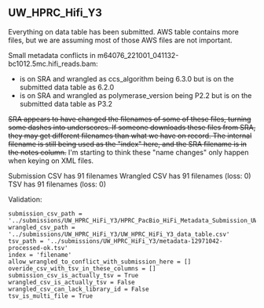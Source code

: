 ## UW_HPRC_Hifi_Y3

Everything on data table has been submitted. AWS table contains more files, but we are assuming most of those AWS files are not important.

Small metadata conflicts in m64076_221001_041132-bc1012.5mc.hifi_reads.bam:
* is on SRA and wrangled as ccs_algorithm being 6.3.0 but is on the submitted data table as 6.2.0
* is on SRA and wrangled as polymerase_version being P2.2 but is on the submitted data table as P3.2


~~SRA appears to have changed the filenames of some of these files, turning some dashes into underscores. If someone downloads these files from SRA, they may get different filenames than what we have on record. The internal filename is still being used as the "index" here, and the SRA filename is in the notes column.~~ I'm starting to think these "name changes" only happen when keying on XML files.

Submission CSV has 91 filenames
Wrangled CSV has 91 filenames (loss: 0)
TSV has 91 filenames (loss: 0)

Validation:
```
submission_csv_path = '../submissions/UW_HPRC_HiFi_Y3/HPRC_PacBio_HiFi_Metadata_Submission_UW_Yr3.with5mc.tsv'
wrangled_csv_path = '../submissions/UW_HPRC_HiFi_Y3/UW_HPRC_HiFi_Y3_data_table.csv'
tsv_path = '../submissions/UW_HPRC_HiFi_Y3/metadata-12971042-processed-ok.tsv'
index = 'filename'
allow_wrangled_to_conflict_with_submission_here = []
overide_csv_with_tsv_in_these_columns = []
submission_csv_is_actually_tsv = True
wrangled_csv_is_actually_tsv = False
wrangled_csv_can_lack_library_id = False
tsv_is_multi_file = True
```